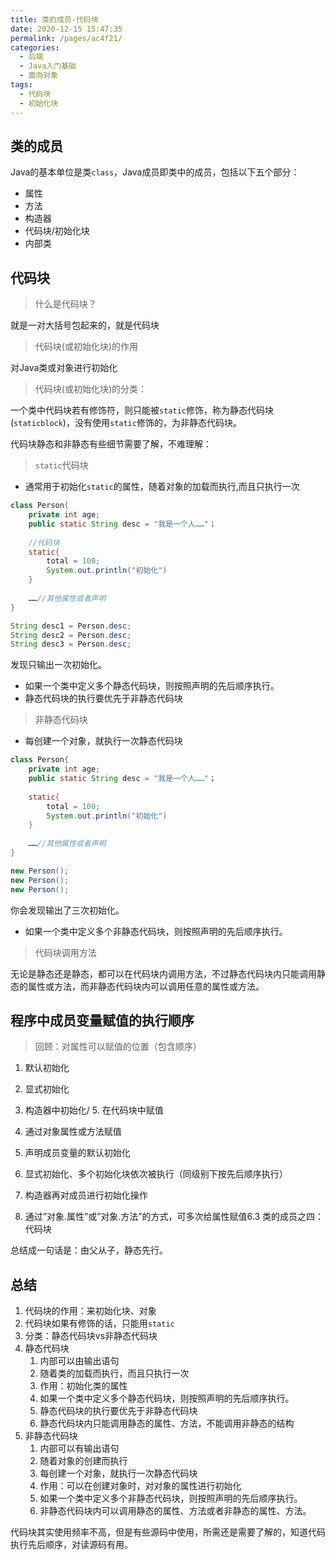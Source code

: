 ```yaml
---
title: 类的成员-代码块
date: 2020-12-15 15:47:35
permalink: /pages/ac4f21/
categories: 
  - 后端
  - Java入门基础
  - 面向对象
tags: 
  - 代码块
  - 初始化块
---
```

## 类的成员

Java的基本单位是类`class`，Java成员即类中的成员，包括以下五个部分：

- 属性
- 方法
- 构造器
- 代码块/初始化块
- 内部类





## 代码块

> 什么是代码块？

就是一对大括号包起来的，就是代码块



> 代码块(或初始化块)的作用

对Java类或对象进行初始化



> 代码块(或初始化块)的分类：

一个类中代码块若有修饰符，则只能被`static`修饰，称为静态代码块(`staticblock`)，没有使用`static`修饰的，为非静态代码块。

代码块静态和非静态有些细节需要了解，不难理解：



> `static`代码块

- 通常用于初始化`static`的属性，随着对象的加载而执行,而且只执行一次

~~~java
class Person{
    private int age;
    public static String desc = "我是一个人……"；
    
    //代码块
    static{
        total = 100;
        System.out.println("初始化")
    }
    
    ……//其他属性或者声明
}
~~~

~~~java
String desc1 = Person.desc;
String desc2 = Person.desc;
String desc3 = Person.desc;
~~~

发现只输出一次初始化。



- 如果一个类中定义多个静态代码块，则按照声明的先后顺序执行。
- 静态代码块的执行要优先于非静态代码块



> 非静态代码块

- 每创建一个对象，就执行一次静态代码块

```java
class Person{
    private int age;
    public static String desc = "我是一个人……"；
    
    static{
        total = 100;
        System.out.println("初始化")
    }
    
    ……//其他属性或者声明
}
```

~~~java
new Person();
new Person();
new Person();
~~~

你会发现输出了三次初始化。



- 如果一个类中定义多个非静态代码块，则按照声明的先后顺序执行。



> 代码块调用方法

无论是静态还是静态，都可以在代码块内调用方法，不过静态代码块内只能调用静态的属性或方法，而非静态代码块内可以调用任意的属性或方法。



## 程序中成员变量赋值的执行顺序

> 回顾：对属性可以赋值的位置（包含顺序）

1. 默认初始化
2. 显式初始化
3. 构造器中初始化/ 5. 在代码块中赋值
4. 通过对象属性或方法赋值



1. 声明成员变量的默认初始化
2. 显式初始化、多个初始化块依次被执行（同级别下按先后顺序执行）
3. 构造器再对成员进行初始化操作
4. 通过”对象.属性”或”对象.方法”的方式，可多次给属性赋值6.3  类的成员之四：代码块

总结成一句话是：由父从子，静态先行。

## 总结

1. 代码块的作用：来初始化块、对象
2. 代码块如果有修饰的话，只能用`static`
3. 分类：静态代码块vs非静态代码块
4. 静态代码块
   1. 内部可以由输出语句
   2. 随着类的加载而执行，而且只执行一次
   3. 作用：初始化类的属性
   4. 如果一个类中定义多个静态代码块，则按照声明的先后顺序执行。
   5. 静态代码块的执行要优先于非静态代码块
   6. 静态代码块内只能调用静态的属性、方法，不能调用非静态的结构
5. 非静态代码块
   1. 内部可以有输出语句
   2. 随着对象的创建而执行
   3. 每创建一个对象，就执行一次静态代码块
   4. 作用：可以在创建对象时，对对象的属性进行初始化
   5. 如果一个类中定义多个非静态代码块，则按照声明的先后顺序执行。
   6. 非静态代码块内可以调用静态的属性、方法或者非静态的属性、方法。



> 



代码块其实使用频率不高，但是有些源码中使用，所需还是需要了解的，知道代码执行先后顺序，对读源码有用。

